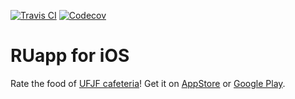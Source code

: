 
[![Travis CI](https://travis-ci.org/bit2technology/ruapp-apple.svg)](https://travis-ci.org/bit2technology/ruapp-apple) [![Codecov](https://codecov.io/gh/bit2technology/ruapp-apple/graph/badge.svg)](https://codecov.io/gh/bit2technology/ruapp-apple)

# RUapp for iOS

Rate the food of [UFJF cafeteria](http://www.ufjf.br/ru)! Get it on [AppStore](https://itunes.apple.com/app/ruapp-ferramenta-de-fiscalização-do-ru/id915431927) or [Google Play](https://play.google.com/store/apps/details?id=com.titugoltda.ruapp).
